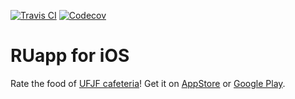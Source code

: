 
[![Travis CI](https://travis-ci.org/bit2technology/ruapp-apple.svg)](https://travis-ci.org/bit2technology/ruapp-apple) [![Codecov](https://codecov.io/gh/bit2technology/ruapp-apple/graph/badge.svg)](https://codecov.io/gh/bit2technology/ruapp-apple)

# RUapp for iOS

Rate the food of [UFJF cafeteria](http://www.ufjf.br/ru)! Get it on [AppStore](https://itunes.apple.com/app/ruapp-ferramenta-de-fiscalização-do-ru/id915431927) or [Google Play](https://play.google.com/store/apps/details?id=com.titugoltda.ruapp).
